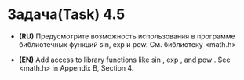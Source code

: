 # Задача(Task) 4.5 #

- **(RU)** Предусмотрите возможность использования в программе библиотечных функций sin, exp и pow. См. библиотеку <math.h>


- **(EN)** Add access to library functions like sin , exp , and pow . See <math.h> in Appendix B, Section 4.